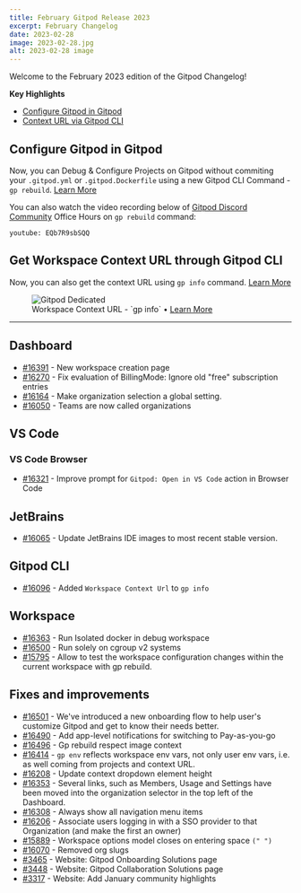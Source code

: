 ```yaml
---
title: February Gitpod Release 2023
excerpt: February Changelog
date: 2023-02-28
image: 2023-02-28.jpg
alt: 2023-02-28 image
---
```


<script>
  import Contributors from "$lib/components/changelog/contributors.svelte";
</script>

Welcome to the February 2023 edition of the Gitpod Changelog!

**Key Highlights**

- [Configure Gitpod in Gitpod](#configure-gitpod-in-gitpod)
- [Context URL via Gitpod CLI](#context-url-on-gp-info)

<!-- TODO: Insert the featured changelog entry here. -->

## Configure Gitpod in Gitpod

Now, you can Debug & Configure Projects on Gitpod without commiting your `.gitpod.yml` or `.gitpod.Dockerfile` using a new Gitpod CLI Command - `gp rebuild`. [Learn More](https://www.gitpod.io/docs/configure/workspaces/workspace-image#manually-rebuild-a-workspace-image)

You can also watch the video recording below of [Gitpod Discord Community](https://www.gitpod.io/chat) Office Hours on `gp rebuild` command:

`youtube: EQb7R9sbSQQ`

<!-- Add More Text, Images, GIFs Here -->

<!-- Find more about following from here => https://gitpod.slack.com/archives/C022HAT0H5Z/p1675773540297489 -->

## Get Workspace Context URL through Gitpod CLI

Now, you can also get the context URL using `gp info` command. [Learn More](https://www.gitpod.io/docs/references/gitpod-cli#info)

<figure>
<img class="shadow-medium w-full rounded-xl max-w-2xl mt-x-small" alt="Gitpod Dedicated" src="/images/changelog/2023-02-28-gp-info.png">
    <figcaption>Workspace Context URL - `gp info` • <a href="https://www.gitpod.io/docs/references/gitpod-cli#info" target="_blank">Learn More</a></figcaption>
</figure>

<!-- Add More Features -->

---

<!--- BEGIN_AUTOGENERATED_CHANGES -->

## Dashboard

- [#16391](https://github.com/gitpod-io/gitpod/pull/16391) - New workspace creation page <Contributors usernames="svenefftinge,atduarte,gtsiolis,selfcontained" />
- [#16270](https://github.com/gitpod-io/gitpod/pull/16270) - Fix evaluation of BillingMode: Ignore old "free" subscription entries <Contributors usernames="geropl,easyCZ" />
- [#16164](https://github.com/gitpod-io/gitpod/pull/16164) - Make organization selection a global setting. <Contributors usernames="svenefftinge,geropl,gtsiolis,selfcontained" />
- [#16050](https://github.com/gitpod-io/gitpod/pull/16050) - Teams are now called organizations <Contributors usernames="svenefftinge,Siddhant-K-code,easyCZ,gtsiolis" />

## VS Code

### VS Code Browser

- [#16321](https://github.com/gitpod-io/gitpod/pull/16321) - Improve prompt for `Gitpod: Open in VS Code` action in Browser Code <Contributors usernames="mustard-mh,iQQBot" />

## JetBrains

- [#16065](https://github.com/gitpod-io/gitpod/pull/16065) - Update JetBrains IDE images to most recent stable version. <Contributors usernames="akosyakov, geropl, mustard-mh" />

## Gitpod CLI

- [#16096](https://github.com/gitpod-io/gitpod/pull/16096) - Added `Workspace Context Url` to `gp info` <Contributors usernames="Kwok-he-Chu,akosyakov,filiptronicek,gtsiolis,loujaybee" />

## Workspace

- [#16363](https://github.com/gitpod-io/gitpod/pull/16363) - Run Isolated docker in debug workspace <Contributors usernames="iQQBot,akosyakov,kylos101" />
- [#16500](https://github.com/gitpod-io/gitpod/pull/16500) - Run solely on cgroup v2 systems <Contributors usernames="csweichel,aledbf" />
- [#15795](https://github.com/gitpod-io/gitpod/pull/15795) - Allow to test the workspace configuration changes within the current workspace with gp rebuild. <Contributors usernames="akosyakov,WVerlaek,csweichel,iQQBot,kylos101" />

## Fixes and improvements

- [#16501](https://github.com/gitpod-io/gitpod/pull/16501) - We've introduced a new onboarding flow to help user's customize Gitpod and get to know their needs better. <Contributors usernames="selfcontained,Siddhant-K-code,filiptronicek,geropl,gtsiolis,jakobhero,loujaybee,mustard-mh" />
- [#16490](https://github.com/gitpod-io/gitpod/pull/16490) - Add app-level notifications for switching to Pay-as-you-go <Contributors usernames="geropl,AlexTugarev" />
- [#16496](https://github.com/gitpod-io/gitpod/pull/16496) - Gp rebuild respect image context <Contributors usernames="iQQBot,akosyakov" />
- [#16414](https://github.com/gitpod-io/gitpod/pull/16414) - `gp env` reflects workspace env vars, not only user env vars, i.e. as well coming from projects and context URL. <Contributors usernames="akosyakov,geropl,iQQBot,svenefftinge" />
- [#16208](https://github.com/gitpod-io/gitpod/pull/16208) - Update context dropdown element height <Contributors usernames="gtsiolis,svenefftinge" />
- [#16353](https://github.com/gitpod-io/gitpod/pull/16353) - Several links, such as Members, Usage and Settings have been moved into the organization selector in the top left of the Dashboard. <Contributors usernames="selfcontained,gtsiolis,svenefftinge" />
- [#16308](https://github.com/gitpod-io/gitpod/pull/16308) - Always show all navigation menu items <Contributors usernames="gtsiolis,svenefftinge" />
- [#16206](https://github.com/gitpod-io/gitpod/pull/16206) - Associate users logging in with a SSO provider to that Organization (and make the first an owner) <Contributors usernames="geropl,easyCZ,svenefftinge" />
- [#15889](https://github.com/gitpod-io/gitpod/pull/15889) - Workspace options model closes on entering space `(" ")` <Contributors usernames="vedant-jain03,andrew-farries,gtsiolis,svenefftinge" />
- [#16070](https://github.com/gitpod-io/gitpod/pull/16070) - Removed org slugs <Contributors usernames="svenefftinge,easyCZ,gtsiolis,selfcontained" />
- [#3465](https://github.com/gitpod-io/website/pull/3465) - Website: Gitpod Onboarding Solutions page <Contributors usernames="Siddhant-K-code,MichaelAring" />
- [#3448](https://github.com/gitpod-io/website/pull/3448) - Website: Gitpod Collaboration Solutions page <Contributors usernames="Siddhant-K-code,MichaelAring" />
- [#3317](https://github.com/gitpod-io/website/pull/3317) - Website: Add January community highlights <Contributors usernames="ghostdevv,Siddhant-K-code,pawlean" />

<!--- END_AUTOGENERATED_CHANGES -->
